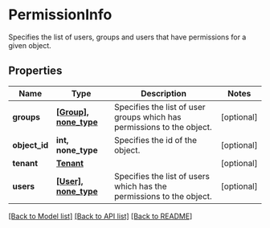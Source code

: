 # PermissionInfo

Specifies the list of users, groups and users that have permissions for a given object.

## Properties
Name | Type | Description | Notes
------------ | ------------- | ------------- | -------------
**groups** | [**[Group], none_type**](Group.md) | Specifies the list of user groups which has permissions to the object. | [optional] 
**object_id** | **int, none_type** | Specifies the id of the object. | [optional] 
**tenant** | [**Tenant**](Tenant.md) |  | [optional] 
**users** | [**[User], none_type**](User.md) | Specifies the list of users which has the permissions to the object. | [optional] 

[[Back to Model list]](../README.md#documentation-for-models) [[Back to API list]](../README.md#documentation-for-api-endpoints) [[Back to README]](../README.md)


